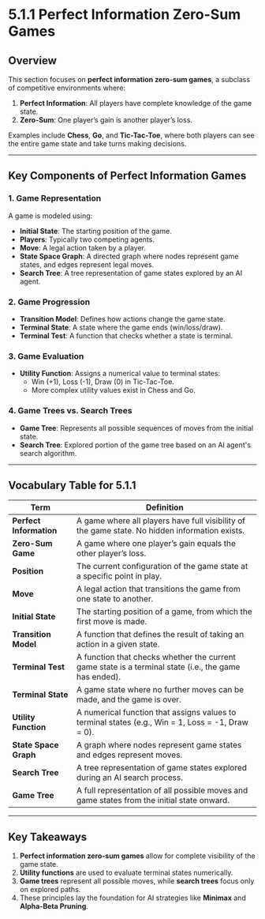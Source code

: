 # 5.1.1 Perfect Information Zero-Sum Games

## Overview
This section focuses on **perfect information zero-sum games**, a subclass of competitive environments where:
1. **Perfect Information**: All players have complete knowledge of the game state.
2. **Zero-Sum**: One player’s gain is another player’s loss.

Examples include **Chess**, **Go**, and **Tic-Tac-Toe**, where both players can see the entire game state and take turns making decisions.

---

## **Key Components of Perfect Information Games**
### **1. Game Representation**
A game is modeled using:
- **Initial State**: The starting position of the game.
- **Players**: Typically two competing agents.
- **Move**: A legal action taken by a player.
- **State Space Graph**: A directed graph where nodes represent game states, and edges represent legal moves.
- **Search Tree**: A tree representation of game states explored by an AI agent.

### **2. Game Progression**
- **Transition Model**: Defines how actions change the game state.
- **Terminal State**: A state where the game ends (win/loss/draw).
- **Terminal Test**: A function that checks whether a state is terminal.

### **3. Game Evaluation**
- **Utility Function**: Assigns a numerical value to terminal states:
  - Win (+1), Loss (-1), Draw (0) in Tic-Tac-Toe.
  - More complex utility values exist in Chess and Go.

### **4. Game Trees vs. Search Trees**
- **Game Tree**: Represents all possible sequences of moves from the initial state.
- **Search Tree**: Explored portion of the game tree based on an AI agent's search algorithm.

---

## **Vocabulary Table for 5.1.1**

| **Term**              | **Definition**                                                                 |
|----------------------|-------------------------------------------------------------------------------|
| **Perfect Information** | A game where all players have full visibility of the game state. No hidden information exists. |
| **Zero-Sum Game**     | A game where one player’s gain equals the other player’s loss. |
| **Position**         | The current configuration of the game state at a specific point in play. |
| **Move**            | A legal action that transitions the game from one state to another. |
| **Initial State**   | The starting position of a game, from which the first move is made. |
| **Transition Model** | A function that defines the result of taking an action in a given state. |
| **Terminal Test**   | A function that checks whether the current game state is a terminal state (i.e., the game has ended). |
| **Terminal State**  | A game state where no further moves can be made, and the game is over. |
| **Utility Function** | A numerical function that assigns values to terminal states (e.g., Win = 1, Loss = -1, Draw = 0). |
| **State Space Graph** | A graph where nodes represent game states and edges represent moves. |
| **Search Tree**     | A tree representation of game states explored during an AI search process. |
| **Game Tree**       | A full representation of all possible moves and game states from the initial state onward. |

---

## **Key Takeaways**
1. **Perfect information zero-sum games** allow for complete visibility of the game state.
2. **Utility functions** are used to evaluate terminal states numerically.
3. **Game trees** represent all possible moves, while **search trees** focus only on explored paths.
4. These principles lay the foundation for AI strategies like **Minimax** and **Alpha-Beta Pruning**.
